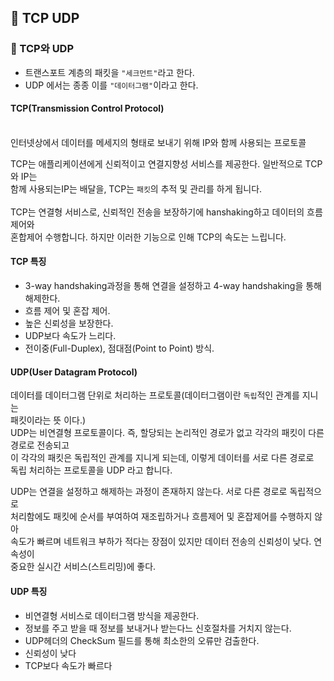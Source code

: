 ## 🐥 TCP UDP

### 🐳 TCP와 UDP
- 트랜스포트 계층의 패킷을 `"세크먼트"`라고 한다.
- UDP 에서는 종종 이를 `"데이터그램"`이라고 한다.

#### TCP(Transmission Control Protocol)
</br>
인터넷상에서 데이터를 메세지의 형태로 보내기 위해 IP와 함께 사용되는 프로토콜  
  
TCP는 애플리케이션에게 신뢰적이고 연결지향성 서비스를 제공한다. 일반적으로 TCP와 IP는</br>
함께 사용되는IP는 배달을, TCP는 `패킷`의 추적 및 관리를 하게 됩니다.</br>
</br>
TCP는 연결형 서비스로, 신뢰적인 전송을 보장하기에 hanshaking하고 데이터의 흐름제어와</br>
혼합제어 수행합니다. 하지만 이러한 기능으로 인해 TCP의 속도는 느립니다.
</br>

#### TCP 특징
- 3-way handshaking과정을 통해 연결을 설정하고 4-way handshaking을 통해 해제한다.
- 흐름 제어 및 혼잡 제어.
- 높은 신뢰성을 보장한다.
- UDP보다 속도가 느리다.
- 전이중(Full-Duplex), 점대점(Point to Point) 방식.


#### UDP(User Datagram Protocol)
데이터를 데이터그램 단위로 처리하는 프로토콜(데이터그램이란 `독립`적인 관계를 지니는</br>패킷이라는 뜻 이다.)
</br>
UDP는 비연결형 프로토콜이다. 즉, 할당되는 논리적인 경로가 없고 각각의 패킷이 다른 경로로 전송되고</br> 이 각각의 패킷은 독립적인 관계를 지니게 되는데, 이렇게 데이터를 서로 다른 경로로</br> 독립 처리하는 프로토콜을 UDP 라고 합니다.

UDP는 연결을 설정하고 해제하는 과정이 존재하지 않는다. 서로 다른 경로로 독립적으로</br> 처리함에도 패킷에 순서를 부여하여 재조립하거나 흐름제어 및 혼잡제어를 수행하지 않아</br> 속도가 빠르며 네트워크 부하가 적다는 장점이 있지만 데이터 전송의 신뢰성이 낮다. 연속성이</br> 중요한 실시간 서비스(스트리밍)에 좋다.
</br>

#### UDP 특징
- 비연결형 서비스로 데이터그램 방식을 제공한다.
- 정보를 주고 받을 때 정보를 보내거나 받는다느 신호절차를 거치지 않는다.
- UDP헤더의 CheckSum 필드를 통해 최소한의 오류만 검출한다.
- 신뢰성이 낮다
- TCP보다 속도가 빠르다
